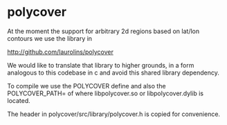 # polycover

At the moment the support for arbitrary 2d regions based
on lat/lon contours we use the library in 

http://github.com/laurolins/polycover

We would like to translate that library to higher grounds,
in a form analogous to this codebase in c and avoid this
shared library dependency.

To compile we use the POLYCOVER define and also the
POLYCOVER_PATH=<path> of where libpolycover.so or
libpolycover.dylib is located.

The header in polycover/src/library/polycover.h is copied
for convenience.

